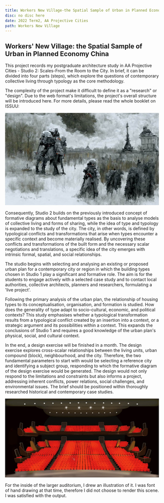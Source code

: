 ```yaml
---
title: Workers New Village-the Spatial Sample of Urban in Planned Economy China
disc: no disc here
date: 2022 Term2, AA Projective Cities
path: Workers New Village
---
```

<special>
</special>

## Workers' New Village: the Spatial Sample of Urban in Planned Economy China

This project records my postgraduate architecture study in AA Projective Cities - Studio 2: Scales-From the Room to the City. In brief, it can be divided into four parts (steps), which explore the questions of contemporary collective living through typology as the core methodology. 

The complexity of the project make it difficult to define it as a "research" or "design". Due to the web format's limitations, the project's overall structure will be introduced here. For more details, please read the whole booklet on ISSUU: 


![Facade](../images/articles/design_02/TimeToDisco_Yheee.jpg)


Consequently, Studio 2 builds on the previously introduced concept of formative diagrams about fundamental types as the basis to analyse models of collective living and forms of sharing, while the idea of type and typology is expanded to the study of the city. The city, in other words, is defined by typological conflicts and transformations that arise when types encounter a specific context and become materially realised. By uncovering these conflicts and transformations of the built form and the necessary scalar negotiations and translations, a specific idea of the city emerges with intrinsic formal, spatial, and social relationships.


The studio begins with selecting and analysing an existing or proposed urban plan for a contemporary city or region in which the building types chosen in Studio 1 play a significant and formative role. The aim is for the students to engage actively with a selected case study and to contact local authorities, collective architects, planners and researchers, formulating a 'live project'.

Following the primary analysis of the urban plan, the relationship of housing types to its conceptualisation, organisation, and formation is studied. How does the generality of type adapt to socio-cultural, economic, and political contexts? This study emphasises whether a typological transformation results from a typological conflict created by an insertion into a context, or a strategic argument and its possibilities within a context. This expands the conclusions of Studio 1 and requires a good knowledge of the urban plan's physical, social, and cultural context. 

In the end, a design exercise will be finished in a month. The design exercise explores cross-scalar relationships between the living units, urban compound (block), neighbourhood, and the city. Therefore, the two fundamental parameters to start with would be selecting a reference city and identifying a subject group, responding to which the formative diagram of the design exercise would be generated. The design would not only respond to the limitations and constraints but also informs a project, addressing inherent conflicts, power relations, social challenges, and environmental issues. The brief should be positioned within thoroughly researched historical and contemporary case studies.

![Inner Perspective](../images/articles/design_02/Inner_Perspective.jpg)

For the inside of the larger auditorium, I drew an illustration of it. I was font of hand drawing at that time, therefore I did not choose to render this scene. I was satisfied with the output.